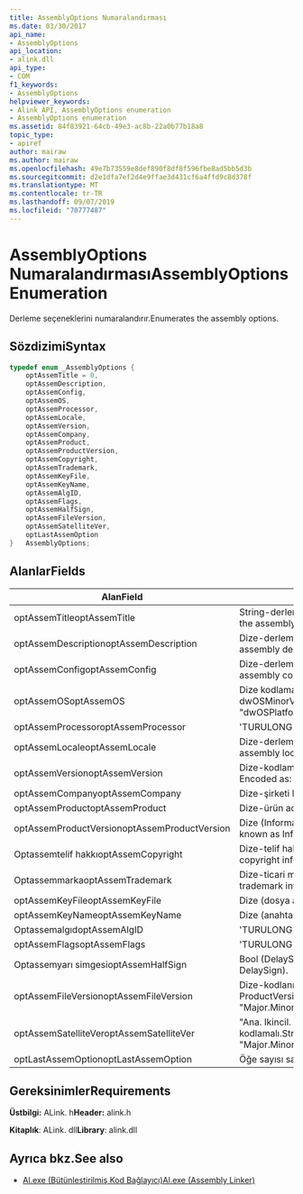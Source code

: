 ```yaml
---
title: AssemblyOptions Numaralandırması
ms.date: 03/30/2017
api_name:
- AssemblyOptions
api_location:
- alink.dll
api_type:
- COM
f1_keywords:
- AssemblyOptions
helpviewer_keywords:
- Alink API, AssemblyOptions enumeration
- AssemblyOptions enumeration
ms.assetid: 84f83921-64cb-49e3-ac8b-22a0b77b18a8
topic_type:
- apiref
author: mairaw
ms.author: mairaw
ms.openlocfilehash: 49e7b73559e8def890f8df8f596fbe8ad5bb5d3b
ms.sourcegitcommit: d2e1dfa7ef2d4e9ffae3d431cf6a4ffd9c8d378f
ms.translationtype: MT
ms.contentlocale: tr-TR
ms.lasthandoff: 09/07/2019
ms.locfileid: "70777487"
---
```

# <a name="assemblyoptions-enumeration"></a><span data-ttu-id="19e22-102">AssemblyOptions Numaralandırması</span><span class="sxs-lookup"><span data-stu-id="19e22-102">AssemblyOptions Enumeration</span></span>
<span data-ttu-id="19e22-103">Derleme seçeneklerini numaralandırır.</span><span class="sxs-lookup"><span data-stu-id="19e22-103">Enumerates the assembly options.</span></span>  
  
## <a name="syntax"></a><span data-ttu-id="19e22-104">Sözdizimi</span><span class="sxs-lookup"><span data-stu-id="19e22-104">Syntax</span></span>  
  
```cpp  
typedef enum _AssemblyOptions {  
    optAssemTitle = 0,  
    optAssemDescription,  
    optAssemConfig,  
    optAssemOS,  
    optAssemProcessor,  
    optAssemLocale,  
    optAssemVersion,  
    optAssemCompany,  
    optAssemProduct,  
    optAssemProductVersion,  
    optAssemCopyright,  
    optAssemTrademark,  
    optAssemKeyFile,  
    optAssemKeyName,  
    optAssemAlgID,  
    optAssemFlags,  
    optAssemHalfSign,  
    optAssemFileVersion,  
    optAssemSatelliteVer,  
    optLastAssemOption  
}   AssemblyOptions;  
```  
  
## <a name="fields"></a><span data-ttu-id="19e22-105">Alanlar</span><span class="sxs-lookup"><span data-stu-id="19e22-105">Fields</span></span>  
  
|<span data-ttu-id="19e22-106">Alan</span><span class="sxs-lookup"><span data-stu-id="19e22-106">Field</span></span>|<span data-ttu-id="19e22-107">Açıklama</span><span class="sxs-lookup"><span data-stu-id="19e22-107">Description</span></span>|  
|-----------|-----------------|  
|<span data-ttu-id="19e22-108">optAssemTitle</span><span class="sxs-lookup"><span data-stu-id="19e22-108">optAssemTitle</span></span>|<span data-ttu-id="19e22-109">String-derleme başlığını temsil eder.</span><span class="sxs-lookup"><span data-stu-id="19e22-109">String - Represents the assembly title.</span></span>|  
|<span data-ttu-id="19e22-110">optAssemDescription</span><span class="sxs-lookup"><span data-stu-id="19e22-110">optAssemDescription</span></span>|<span data-ttu-id="19e22-111">Dize-derleme açıklamasını Içerir.</span><span class="sxs-lookup"><span data-stu-id="19e22-111">String - Contains the assembly description.</span></span>|  
|<span data-ttu-id="19e22-112">optAssemConfig</span><span class="sxs-lookup"><span data-stu-id="19e22-112">optAssemConfig</span></span>|<span data-ttu-id="19e22-113">Dize-derleme yapılandırmasını Içerir.</span><span class="sxs-lookup"><span data-stu-id="19e22-113">String - Contains the assembly configuration.</span></span>|  
|<span data-ttu-id="19e22-114">optAssemOS</span><span class="sxs-lookup"><span data-stu-id="19e22-114">optAssemOS</span></span>|<span data-ttu-id="19e22-115">Dize kodlamalı as: "dwOSPlatformId. dwOSMajorVersion. dwOSMinorVersion".</span><span class="sxs-lookup"><span data-stu-id="19e22-115">String - Encoded as: "dwOSPlatformId.dwOSMajorVersion.dwOSMinorVersion".</span></span>|  
|<span data-ttu-id="19e22-116">optAssemProcessor</span><span class="sxs-lookup"><span data-stu-id="19e22-116">optAssemProcessor</span></span>|<span data-ttu-id="19e22-117">'TUR</span><span class="sxs-lookup"><span data-stu-id="19e22-117">ULONG</span></span>|  
|<span data-ttu-id="19e22-118">optAssemLocale</span><span class="sxs-lookup"><span data-stu-id="19e22-118">optAssemLocale</span></span>|<span data-ttu-id="19e22-119">Dize-derleme yerel ayarını Içerir.</span><span class="sxs-lookup"><span data-stu-id="19e22-119">String - Contains the assembly locale.</span></span>|  
|<span data-ttu-id="19e22-120">optAssemVersion</span><span class="sxs-lookup"><span data-stu-id="19e22-120">optAssemVersion</span></span>|<span data-ttu-id="19e22-121">Dize-kodlamalı: "Ana. Ikincil. derleme. düzeltme".</span><span class="sxs-lookup"><span data-stu-id="19e22-121">String - Encoded as: "Major.Minor.Build.Revision".</span></span>|  
|<span data-ttu-id="19e22-122">optAssemCompany</span><span class="sxs-lookup"><span data-stu-id="19e22-122">optAssemCompany</span></span>|<span data-ttu-id="19e22-123">Dize-şirketi Içerir.</span><span class="sxs-lookup"><span data-stu-id="19e22-123">String - Contains the company.</span></span>|  
|<span data-ttu-id="19e22-124">optAssemProduct</span><span class="sxs-lookup"><span data-stu-id="19e22-124">optAssemProduct</span></span>|<span data-ttu-id="19e22-125">Dize-ürün adını Içerir.</span><span class="sxs-lookup"><span data-stu-id="19e22-125">String - Contains the product name.</span></span>|  
|<span data-ttu-id="19e22-126">optAssemProductVersion</span><span class="sxs-lookup"><span data-stu-id="19e22-126">optAssemProductVersion</span></span>|<span data-ttu-id="19e22-127">Dize (InformationalVersion olarak da bilinir).</span><span class="sxs-lookup"><span data-stu-id="19e22-127">String (also known as InformationalVersion).</span></span>|  
|<span data-ttu-id="19e22-128">Optassemtelif hakkı</span><span class="sxs-lookup"><span data-stu-id="19e22-128">optAssemCopyright</span></span>|<span data-ttu-id="19e22-129">Dize-telif hakkı bilgilerini Içerir.</span><span class="sxs-lookup"><span data-stu-id="19e22-129">String - Contains the copyright information.</span></span>|  
|<span data-ttu-id="19e22-130">Optassemmarka</span><span class="sxs-lookup"><span data-stu-id="19e22-130">optAssemTrademark</span></span>|<span data-ttu-id="19e22-131">Dize-ticari marka bilgilerini Içerir.</span><span class="sxs-lookup"><span data-stu-id="19e22-131">String - Contains the trademark information.</span></span>|  
|<span data-ttu-id="19e22-132">optAssemKeyFile</span><span class="sxs-lookup"><span data-stu-id="19e22-132">optAssemKeyFile</span></span>|<span data-ttu-id="19e22-133">Dize (dosya adı).</span><span class="sxs-lookup"><span data-stu-id="19e22-133">String (file name).</span></span>|  
|<span data-ttu-id="19e22-134">optAssemKeyName</span><span class="sxs-lookup"><span data-stu-id="19e22-134">optAssemKeyName</span></span>|<span data-ttu-id="19e22-135">Dize (anahtar adı).</span><span class="sxs-lookup"><span data-stu-id="19e22-135">String (The key name).</span></span>|  
|<span data-ttu-id="19e22-136">Optassemalgıd</span><span class="sxs-lookup"><span data-stu-id="19e22-136">optAssemAlgID</span></span>|<span data-ttu-id="19e22-137">'TUR</span><span class="sxs-lookup"><span data-stu-id="19e22-137">ULONG</span></span>|  
|<span data-ttu-id="19e22-138">optAssemFlags</span><span class="sxs-lookup"><span data-stu-id="19e22-138">optAssemFlags</span></span>|<span data-ttu-id="19e22-139">'TUR</span><span class="sxs-lookup"><span data-stu-id="19e22-139">ULONG</span></span>|  
|<span data-ttu-id="19e22-140">Optassemyarı simgesi</span><span class="sxs-lookup"><span data-stu-id="19e22-140">optAssemHalfSign</span></span>|<span data-ttu-id="19e22-141">Bool (DelaySign olarak da bilinir).</span><span class="sxs-lookup"><span data-stu-id="19e22-141">Bool (Also known as DelaySign).</span></span>|  
|<span data-ttu-id="19e22-142">optAssemFileVersion</span><span class="sxs-lookup"><span data-stu-id="19e22-142">optAssemFileVersion</span></span>|<span data-ttu-id="19e22-143">Dize-kodlanmış "ana. Ikincil. derleme. düzeltme"--ProductVersion ile aynı.</span><span class="sxs-lookup"><span data-stu-id="19e22-143">String - Encoded as "Major.Minor.Build.Revision"--same as ProductVersion.</span></span>|  
|<span data-ttu-id="19e22-144">optAssemSatelliteVer</span><span class="sxs-lookup"><span data-stu-id="19e22-144">optAssemSatelliteVer</span></span>|<span data-ttu-id="19e22-145">"Ana. Ikincil. derleme. düzeltme" olarak dize kodlamalı.</span><span class="sxs-lookup"><span data-stu-id="19e22-145">String - Encoded as "Major.Minor.Build.Revision".</span></span>|  
|<span data-ttu-id="19e22-146">optLastAssemOption</span><span class="sxs-lookup"><span data-stu-id="19e22-146">optLastAssemOption</span></span>|<span data-ttu-id="19e22-147">Öğe sayısı sayacı.</span><span class="sxs-lookup"><span data-stu-id="19e22-147">A counter of the number of elements.</span></span>|  
  
## <a name="requirements"></a><span data-ttu-id="19e22-148">Gereksinimler</span><span class="sxs-lookup"><span data-stu-id="19e22-148">Requirements</span></span>  
 <span data-ttu-id="19e22-149">**Üstbilgi:** ALink. h</span><span class="sxs-lookup"><span data-stu-id="19e22-149">**Header:** alink.h</span></span>  
  
 <span data-ttu-id="19e22-150">**Kitaplık**: ALink. dll</span><span class="sxs-lookup"><span data-stu-id="19e22-150">**Library**: alink.dll</span></span>  
  
## <a name="see-also"></a><span data-ttu-id="19e22-151">Ayrıca bkz.</span><span class="sxs-lookup"><span data-stu-id="19e22-151">See also</span></span>

- [<span data-ttu-id="19e22-152">Al.exe (Bütünleştirilmiş Kod Bağlayıcı)</span><span class="sxs-lookup"><span data-stu-id="19e22-152">Al.exe (Assembly Linker)</span></span>](../../tools/al-exe-assembly-linker.md)
